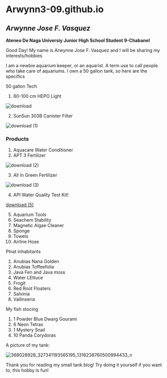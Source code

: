 # Arwynn3-09.github.io
## *Arwynne Jose F. Vasquez*
**Ateneo De Naga Universiy Junior High School Student 9-Chabanel**



Good Day! My name is Arwynne Jose F. Vasquez and I will be sharing my interests/hobbies


I am a newbie aquarium keeper, or an aquarist. A term use to call people who take care of aquariums. I own a 50 gallon tank, so here are the specifics

50 gallon Tech
1. 80-100 cm HEPO Light



![download](https://github.com/Arwynn3-09/Arwynn3-09.github.io/assets/151606264/0438b0ad-2f7e-4b39-a2b5-77db93d8a133)


2. SunSun 303B Canister Filter



![download (1)](https://github.com/Arwynn3-09/Arwynn3-09.github.io/assets/151606264/86eaf537-d5b4-4a5d-afcb-9fd70b514474)

### Products
1. Aquacare Water Conditioner
2. APT 3 Fertilizer


![download (2)](https://github.com/Arwynn3-09/Arwynn3-09.github.io/assets/151606264/636d0961-1bcd-4192-8dc6-6d2f47e94881)




3. All In Green Fertilizer



![download (3)](https://github.com/Arwynn3-09/Arwynn3-09.github.io/assets/151606264/a4700dec-246b-4580-b11b-1e5618c95871)


4. API Water Quality Test Kit!




[download (5)](https://github.com/Arwynn3-09/Arwynn3-09.github.io/assets/151606264/9c9246bd-9cee-4f97-ab67-ed5a19a84c15)




5. Aquarium Tools
6. Seachem Stability
7. Magnetic Algae Cleaner
8. Sponge
9. Towels
10. Airline Hose

Plnat inhabitants
1. Anubias Nana Golden
2. Anubias Toffeefolia
3. Java Fen and Java moss
5. Water LEttuce
6. Frogit
7. Red Root Floaters
8. Salvinia
9. Vallinseria

My fish stocing
1. 1 Powder Blue Dwarg Gourami
2. 6 Neon Tetras
3. 1 Mystery Snail
4. 10 Panda Corydoras

A picture of my tank:



![368028928_327341193565195_1316238760500994433_n](https://github.com/Arwynn3-09/Arwynn3-09.github.io/assets/151606264/9871f8ab-0886-4f46-98e4-aa2e6688db2c)






Thank you for reading my small tank blog! Try doing it yourself if you want to, this hobby is fun!
